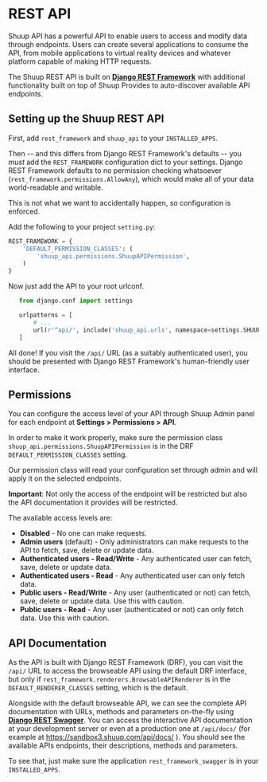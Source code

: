# REST API

Shuup API has a powerful API to enable users to access and modify data through endpoints. Users can create several applications to consume the API, from mobile applications to virtual reality devices and whatever platform capable of making HTTP requests.

The Shuup REST API is built on [**Django REST Framework**](http://www.django-rest-framework.org/) with additional functionality built on top of Shuup Provides to auto-discover available API endpoints.

## Setting up the Shuup REST API

First, add `rest_framework` and `shuup_api` to your `INSTALLED_APPS`.

Then -- and this differs from Django REST Framework's defaults -- you *must* add
the `REST_FRAMEWORK` configuration dict to your settings.  Django REST Framework
defaults to no permission checking whatsoever (`rest_framework.permissions.AllowAny`),
which would make all of your data world-readable and writable.

This is not what we want to accidentally happen, so configuration is enforced.

Add the following to your project `setting.py`:

```py
REST_FRAMEWORK = {
    'DEFAULT_PERMISSION_CLASSES': (
        'shuup_api.permissions.ShuupAPIPermission',
    )
}
```

Now just add the API to your root urlconf.

```py
   from django.conf import settings

   urlpatterns = [
       # ...
       url(r'^api/', include('shuup_api.urls', namespace=settings.SHUUP_API_URLS_NAMESPACE)),
   ]
```

All done! If you visit the `/api/` URL (as a suitably authenticated user), you should be
presented with Django REST Framework's human-friendly user interface.

## Permissions

You can configure the access level of your API through Shuup Admin panel for each endpoint at **Settings > Permissions > API**.

In order to make it work properly, make sure the permission class `shuup_api.permissions.ShuupAPIPermission` is
in the DRF `DEFAULT_PERMISSION_CLASSES` setting.

Our permission class will read your configuration set through admin and will apply it on the selected endpoints.

**Important**: Not only the access of the endpoint will be restricted but also the API documentation it provides will be restricted.

The available access levels are:

- **Disabled** - No one can make requests.
- **Admin users** (default) - Only administrators can make requests to the API to fetch, save, delete or update data.
- **Authenticated users - Read/Write** - Any authenticated user can fetch, save, delete or update data.
- **Authenticated users - Read** - Any authenticated user can only fetch data.
- **Public users - Read/Write** - Any user (authenticated or not) can fetch, save, delete or update data. Use this with caution.
- **Public users - Read** - Any user (authenticated or not) can only fetch data. Use this with caution.

## API Documentation

As the API is built with Django REST Framework (DRF), you can visit the `/api/` URL to access the browseable API using the default
DRF interface, but only if `rest_framework.renderers.BrowsableAPIRenderer` is in the `DEFAULT_RENDERER_CLASSES` setting, which is the default.

Alongside with the default browseable API, we can see the complete API documentation with URLs, methods and parameters on-the-fly using [**Django REST Swagger**](https://github.com/marcgibbons/django-rest-Swagger). You can access the interactive API documentation at your development server or even at a production one at `/api/docs/` (for example at https://sandbox3.shuup.com/api/docs/ ). You should see the available APIs endpoints, their descriptions, methods and parameters.

To see that, just make sure the application `rest_framework_swagger` is in your `INSTALLED_APPS`.



